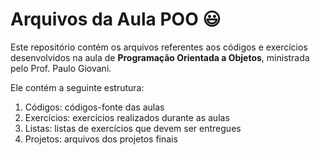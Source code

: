 # Arquivos da Aula POO :smiley:

Este repositório contém os arquivos referentes aos códigos e exercícios desenvolvidos na aula de **Programação Orientada a Objetos**, ministrada pelo Prof. Paulo Giovani.

Ele contém a seguinte estrutura:

1. Códigos: códigos-fonte das aulas
2. Exercícios: exercícios realizados durante as aulas
3. Listas: listas de exercícios que devem ser entregues
4. Projetos: arquivos dos projetos finais